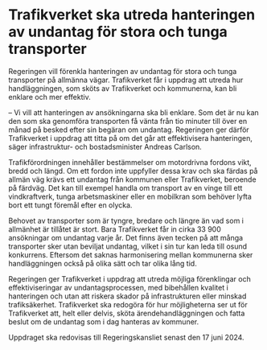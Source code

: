 # Trafikverket ska utreda hanteringen av undantag för stora och tunga transporter

Regeringen vill förenkla hanteringen av undantag för stora och tunga transporter på allmänna vägar. Trafikverket får i uppdrag att utreda hur handläggningen, som sköts av Trafikverket och kommunerna, kan bli enklare och mer effektiv.

– Vi vill att hanteringen av ansökningarna ska bli enklare. Som det är nu kan den som ska genomföra transporten få vänta från tio minuter till över en månad på besked efter sin begäran om undantag. Regeringen ger därför Trafikverket i uppdrag att titta på om det går att effektivisera hanteringen, säger infrastruktur- och bostadsminister Andreas Carlson.

Trafikförordningen innehåller bestämmelser om motordrivna fordons vikt, bredd och längd. Om ett fordon inte uppfyller dessa krav och ska färdas på allmän väg krävs ett undantag från kommunen eller Trafikverket, beroende på färdväg. Det kan till exempel handla om transport av en vinge till ett vindkraftverk, tunga arbetsmaskiner eller en mobilkran som behöver lyfta bort ett tungt föremål efter en olycka.

Behovet av transporter som är tyngre, bredare och längre än vad som i allmänhet är tillåtet är stort. Bara Trafikverket får in cirka 33 900 ansökningar om undantag varje år. Det finns även tecken på att många transporter sker utan beviljat undantag, vilket i sin tur kan leda till osund konkurrens. Eftersom det saknas harmonisering mellan kommunerna sker handläggningen också på olika sätt och tar olika lång tid.

Regeringen ger Trafikverket i uppdrag att utreda möjliga förenklingar och effektiviseringar av undantagsprocessen, med bibehållen kvalitet i hanteringen och utan att riskera skador på infrastrukturen eller minskad trafiksäkerhet. Trafikverket ska redogöra för hur möjligheterna ser ut för Trafikverket att, helt eller delvis, sköta ärendehandläggningen och fatta beslut om de undantag som i dag hanteras av kommuner.

Uppdraget ska redovisas till Regeringskansliet senast den 17 juni 2024.
